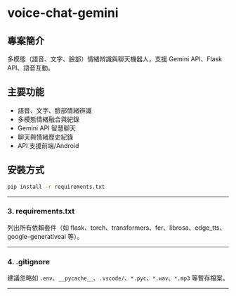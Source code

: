 # voice-chat-gemini

## 專案簡介
多模態（語音、文字、臉部）情緒辨識與聊天機器人，支援 Gemini API、Flask API、語音互動。

## 主要功能
- 語音、文字、臉部情緒辨識
- 多模態情緒融合與紀錄
- Gemini API 智慧聊天
- 聊天與情緒歷史紀錄
- API 支援前端/Android

## 安裝方式
```bash
pip install -r requirements.txt
```
---

### 3. requirements.txt

列出所有依賴套件（如 flask、torch、transformers、fer、librosa、edge_tts、google-generativeai 等）。

---

### 4. .gitignore

建議忽略如 `.env`、`__pycache__`、`.vscode/`、`*.pyc`、`*.wav`、`*.mp3` 等暫存檔案。

---

